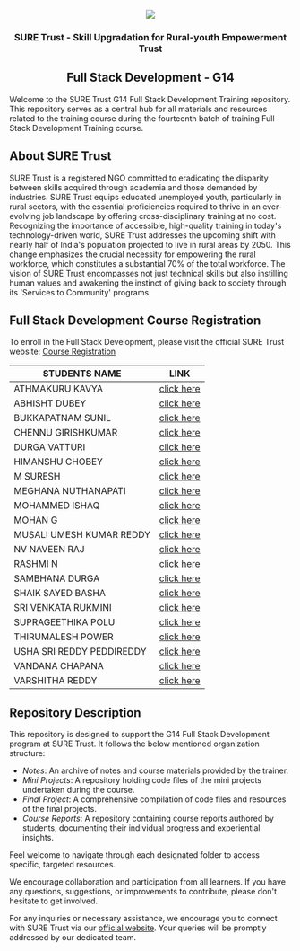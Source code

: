 <!-- PROJECT LOGO -->
<br />

<div align="center">
   <img src='https://user-images.githubusercontent.com/73131499/166115643-d3187f47-d38f-41b2-ae42-5ecbbc60de14.png' />


<h3 align="center">SURE Trust - Skill Upgradation for Rural-youth Empowerment Trust</h3>
  <h2>  Full Stack Development - G14 </h2>
</div>

Welcome to the SURE Trust G14 Full Stack Development  Training repository. This repository serves as a central hub for all materials and resources related to the training course during the fourteenth batch of training Full Stack Development Training course.

## About SURE Trust

SURE Trust is a registered NGO committed to eradicating the disparity between skills acquired through academia and those demanded by industries. SURE Trust equips educated unemployed youth, particularly in rural sectors, with the essential proficiencies required to thrive in an ever-evolving job landscape by offering cross-disciplinary training at no cost. Recognizing the importance of accessible, high-quality training in today's technology-driven world, SURE Trust addresses the upcoming shift with nearly half of India's population projected to live in rural areas by 2050. This change emphasizes the crucial necessity for empowering the rural workforce, which constitutes a substantial 70% of the total workforce. The vision of SURE Trust encompasses not just technical skills but also instilling human values and awakening the instinct of giving back to society through its 'Services to Community' programs. 

## Full Stack Development Course Registration

To enroll in the Full Stack Development, please visit the official SURE Trust website: [Course Registration](https://suretrustforruralyouth.com/courses/37)

|STUDENTS NAME|LINK|
|-------------|----|
|ATHMAKURU KAVYA|[click here](link)|
|ABHISHT DUBEY|[click here](link)|
|BUKKAPATNAM SUNIL|[click here](link)|
|CHENNU GIRISHKUMAR|[click here](link)|
|DURGA VATTURI|[click here](link)|
|HIMANSHU CHOBEY|[click here](link)|
|M SURESH|[click here](link)|
|MEGHANA NUTHANAPATI|[click here](link)|
|MOHAMMED ISHAQ|[click here](link)|
|MOHAN G|[click here](link)|
|MUSALI UMESH KUMAR REDDY|[click here](https://github.com/sure-trust/G14_FSD/blob/main/Course%20Reports/Musali%20Umesh%20Kumar%20Reddy.md)|
|NV NAVEEN RAJ|[click here](link)|
|RASHMI N|[click here](link)|
|SAMBHANA DURGA|[click here](link)|
|SHAIK SAYED BASHA|[click here](link)|
|SRI VENKATA RUKMINI|[click here](link)|
|SUPRAGEETHIKA POLU|[click here](link)|
|THIRUMALESH POWER|[click here](link)|
|USHA SRI REDDY PEDDIREDDY|[click here](link)|
|VANDANA CHAPANA|[click here](link)|
|VARSHITHA REDDY|[click here](link)|




## Repository Description

This repository is designed to support the G14 Full Stack Development program at SURE Trust. It follows the below mentioned organization structure:

- *Notes*: An archive of  notes and course materials provided by the trainer.
- *Mini Projects*: A repository holding code files of the mini projects undertaken during the course.
- *Final Project*: A comprehensive compilation of code files and resources of the final projects.
- *Course Reports*: A repository containing course reports authored by students, documenting their individual progress and experiential insights.

Feel welcome to navigate through each designated folder to access specific, targeted resources. 

We encourage collaboration and participation from all learners. If you have any questions, suggestions, or improvements to contribute, please don't hesitate to get involved.

For any inquiries or necessary assistance, we encourage you to connect with SURE Trust via our [official website](https://suretrustforruralyouth.com/). Your queries will be promptly addressed by our dedicated team.
